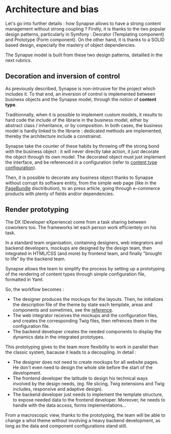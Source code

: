 # Architecture and bias

Let's go into further details : how Synapse allows to have a strong content management without strong coupling ?
Firstly, it is thanks to the two popular design patterns, particularly in Symfony : Deorator (Templating component) and Prototype (Form component). 
On the other hand, it is thanks to a SOLID based design, especially the mastery of object dependencies.

The Synapse model is built from these two design patterns, detailled in the next rubrics.


## Decoration and inversion of control

As previously described, Synapse is non-intrusive for the project which includes it.
To that end, an inversion of control is implemented between business objects and  the Synapse model, through the notion of __content type__.

Traditionnally, when it is possible to implement custom models, it results to hard code the include of the librarie in the business model,  either by abstract class / inheritance, or by composition. In both cases, the business model is hardly linked to the librarie : dedicated methods are implemented, thereby the architecture include a constrainst.

Synapse take the counter of these habits by throwing off the strong bond with the business object : it will never directly take action, it just decorate the object through its own model. The decorated object must just implement the interface, and be referenced in a configuration (refer to [content type configuration](../2_installation_configuration/distributions/1_cmf_bundle.md)).

Then, it is possible to decorate any business object thanks to Synapse without corrupt its software entity, from the simple web page (like in the [PageBundle](../2_installation_configuration/distributions/3_page_bundle.md) disctribution), to an press article, going through e-commerce products with plenty of fields and/or dependencies.

## Render prototyping

The DX (Developer eXperience) come from a task sharing between coworkers too. The frameworks let each person work efficientely on his task. 

In a standard team organisation, containing designers, web integrators and backend developers, mockups are designed by the design team, then integrated in HTML/CSS (and more) by frontend team, and finally "brought to life" by the backend team.

Synapse allows the team to simplify the process by setting up a prototyping of the rendering of content types through simple configuration file, formatted in Yaml.

So, the workflow becomes :

 - The designer produces the mockups for the layouts. Then, he initializes the description file of the theme by state each template, areas and components and sometimes, see the [reference]().
 - The web integrator receives the mockups and the configuration files, and creates the corresponding Twig files, then refrences them in the configuration file.
 - The backend developer creates the needed components to display the dynamics data in the integrated prototypes.

This prototyping gives to the team more flexibility to work in parallel than the classic system, bacause it leads to a decoupling. In detail :
 
 - The designer does not need to create mockups for all website pages. He don't even need to design the whole site before the start of the development.
 - The frontend developer the latitude to design his technical ways involved by the design needs, (eg. file slicing, Twig extensions and Twig includes, responsive and adaptive design).
 - The backend developer just needs to implement the template structure, to expose needed data to the frontend developer. Moreover, he needs to handle with the data access, forms implementations...

From a macroscopic view, thanks to the prototyping, the team will be able to change a whol theme without involving a heavy backend development, as long as the data and component configurations stand still. 
